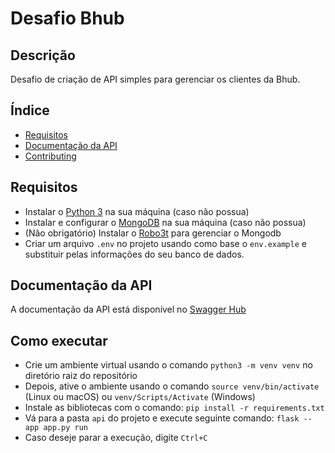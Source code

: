 
# Desafio Bhub 

## Descrição

Desafio de criação de API simples para gerenciar os clientes da Bhub.

## Índice

- [Requisitos](#requisitos)
- [Documentação da API](#api-documentation)
- [Contributing](#como-executar)


## Requisitos 

- Instalar o [Python 3](https://www.python.org/downloads/) na sua máquina (caso não possua)
- Instalar e configurar o [MongoDB](https://www.mongodb.com) na sua máquina (caso não possua)
- (Não obrigatório) Instalar o [Robo3t](https://robomongo.org) para gerenciar o Mongodb
- Criar um arquivo `.env` no projeto usando como base o `env.example` e substituir pelas informações do seu banco de dados. 

## Documentação da API

A documentação da API está disponível no [Swagger Hub](https://app.swaggerhub.com/apis/rebeca.mbeltrao/desafio-bhub/1.0.0)

## Como executar 
- Crie um ambiente virtual usando o comando `python3 -m venv venv` no diretório raiz do repositório
- Depois, ative o ambiente usando o comando `source venv/bin/activate` (Linux ou macOS) ou `venv/Scripts/Activate` (Windows)
- Instale as bibliotecas com o comando: `pip install -r requirements.txt`
- Vá para a pasta `api` do projeto e execute seguinte comando: `flask --app app.py run`
- Caso deseje parar a execução, digite `Ctrl+C`
